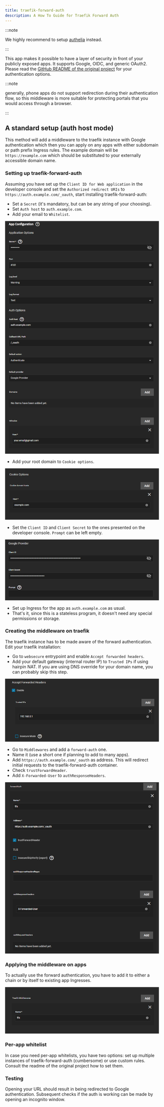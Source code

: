 ```yaml
---
title: traefik-forward-auth
description: A How To Guide for Traefik Forward Auth
---
```


:::note

We highly recommend to setup [authelia](/charts/premium/authelia/docs/Setup-Guide.md) instead.

:::

This app makes it possible to have a layer of security in front of your publicly exposed apps.
It supports Google, OIDC, and generic OAuth2.
Please read the [GitHub README of the original project](https://github.com/thomseddon/traefik-forward-auth) for your
authentication options.

:::note

generally, phone apps do not support redirection during their authentication flow, so this middleware is more suitable for
protecting portals that you would access through a browser.

:::

## A standard setup (auth host mode)

This method will add a middleware to the traefik instance with Google authentication which then you can apply on any apps
with either subdomain or path prefix Ingress rules.
The example domain will be `https://example.com` which should be substituted to your externally accessible domain name.

### Setting up traefik-forward-auth

Assuming you have set up the `Client ID for Web application` in the developer console and set the `Authorized redirect URIs` to
`https://auth.example.com/_oauth`, start installing traefik-forward-auth:

- Set a `Secret` (it's mandatory, but can be any string of your choosing).
- Set `Auth host` to `auth.example.com`.
- Add your email to `Whitelist`.

![auth-options](./img/auth-options.png)

- Add your root domain to `Cookie options`.

![cookie-options](./img/cookie-options.png)

- Set the `Client ID` and `Client Secret` to the ones presented on the developer console. `Prompt` can be left empty.

![google-options](./img/google-options.png)

- Set up Ingress for the app as `auth.example.com` as usual.
- That's it, since this is a stateless program, it doesn't need any special permissions or storage.

### Creating the middleware on traefik

The traefik instance has to be made aware of the forward authentication. Edit your traefik installation:

- Go to `websecure` entrypoint and enable `Accept forwarded headers`.
- Add your default gateway (internal router IP) to `Trusted IPs` if using hairpin NAT. If you are using DNS override for your
  domain name, you can probably skip this step.

![traefik-forwarded-headers](./img/traefik-forwarded-headers.png)

- Go to `Middlewares` and add a `forward-auth` one.
- Name it (use a short one if planning to add to many apps).
- Add `https://auth.example.com/_oauth` as address. This will redirect initial requests to the traefik-forward-auth container.
- Check `trustForwardHeader`.
- Add `X-Forwarded-User` to `authResponseHeaders`.

![traefik-middleware](./img/traefik-middleware.png)

### Applying the middleware on apps

To actually use the forward authentication, you have to add it to either a chain or by itself to existing app Ingresses.

![ingress-middleware](./img/ingress-middleware.png)

### Per-app whitelist

In case you need per-app whitelists, you have two options: set up multiple instances of traefik-forward-auth (cumbersome) or
use custom rules. Consult the readme of the original project how to set them.

### Testing

Opening your URL should result in being redirected to Google authentication. Subsequent checks if the auth is working can be
made by opening an incognito window.
